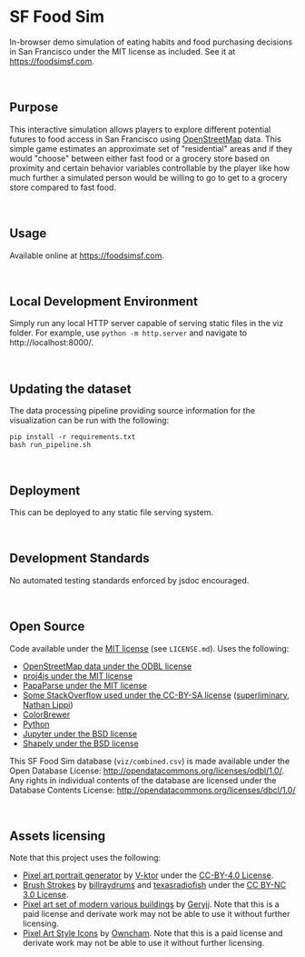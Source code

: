 SF Food Sim
================================================================================
In-browser demo simulation of eating habits and food purchasing decisions in San Francisco under the MIT license as included. See it at https://foodsimsf.com.

<br>

Purpose
--------------------------------------------------------------------------------
This interactive simulation allows players to explore different potential futures to food access in San Francisco using [OpenStreetMap](https://www.openstreetmap.org) data. This simple game estimates an approximate set of "residential" areas and if they would "choose" between either fast food or a grocery store based on proximity and certain behavior variables controllable by the player like how much further a simulated person would be willing to go to get to a grocery store compared to fast food.

<br>

Usage
--------------------------------------------------------------------------------
Available online at https://foodsimsf.com.

<br>

Local Development Environment
--------------------------------------------------------------------------------
Simply run any local HTTP server capable of serving static files in the viz folder. For example, use `python -m http.server` and navigate to http://localhost:8000/.

<br>

Updating the dataset
--------------------------------------------------------------------------------
The data processing pipeline providing source information for the visualization can be run with the following:

```
pip install -r requirements.txt
bash run_pipeline.sh
```

<br>

Deployment
--------------------------------------------------------------------------------
This can be deployed to any static file serving system.

<br>

Development Standards
--------------------------------------------------------------------------------
No automated testing standards enforced by jsdoc encouraged.

<br>

Open Source
--------------------------------------------------------------------------------
Code available under the [MIT license](https://mit-license.org/) (see `LICENSE.md`). Uses the following:

 - [OpenStreetMap data under the ODBL license](https://www.openstreetmap.org)
 - [proj4js under the MIT license](http://proj4js.org/)
 - [PapaParse under the MIT license](https://www.papaparse.com/)
 - [Some StackOverflow used under the CC-BY-SA license](https://stackoverflow.com/help/licensing) ([superliminary](https://stackoverflow.com/questions/2450954), [Nathan Lippi](https://stackoverflow.com/questions/14560999))
 - [ColorBrewer](https://colorbrewer2.org)
 - [Python](https://www.python.org/)
 - [Jupyter under the BSD license](https://jupyter.org/)
 - [Shapely under the BSD license](https://github.com/shapely/shapely)

This SF Food Sim database (`viz/combined.csv`) is made available under the Open Database License: http://opendatacommons.org/licenses/odbl/1.0/. Any rights in individual contents of the database are licensed under the Database Contents License: http://opendatacommons.org/licenses/dbcl/1.0/

<br>

Assets licensing
--------------------------------------------------------------------------------
Note that this project uses the following:

 - [Pixel art portrait generator](https://v-ktor.itch.io/pixel-art-portrait-generator) by [V-ktor](https://v-ktor.itch.io) under the [CC-BY-4.0 License](https://creativecommons.org/licenses/by/4.0/).
 - [Brush Strokes](http://ccmixter.org/files/texasradiofish/64682) by [billraydrums](http://ccmixter.org/people/billraydrums) and [texasradiofish](http://ccmixter.org/people/texasradiofish) under the [CC BY-NC 3.0 License](https://creativecommons.org/licenses/by-nc/3.0/).
 - [Pixel art set of modern various buildings](https://www.dreamstime.com/pixel-art-set-modern-various-buildings-vector-colorful-image171325863) by [Geryjj](https://www.dreamstime.com/greyjj_info). Note that this is a paid license and derivate work may not be able to use it without further licensing.
 - [Pixel Art Style Icons](https://www.dreamstime.com/pixel-art-style-icons-collection-white-background-image192127406) by [Owncham](https://www.dreamstime.com/owncham_info). Note that this is a paid license and derivate work may not be able to use it without further licensing.
